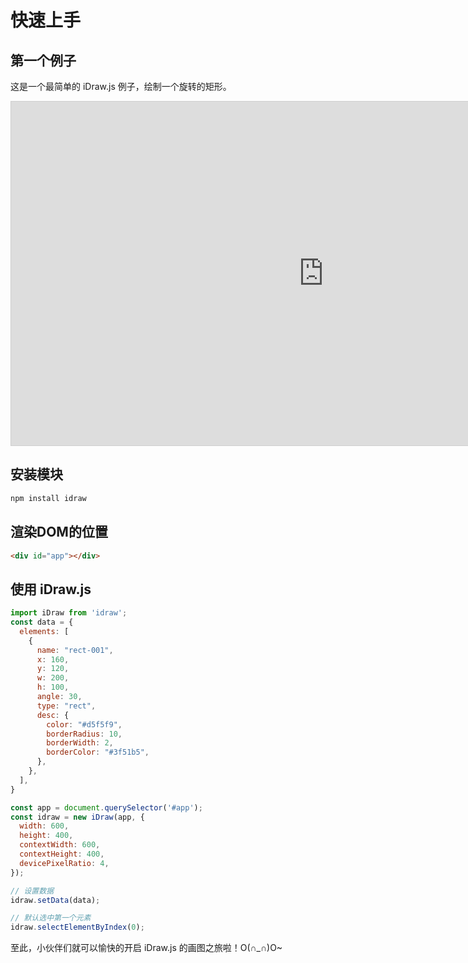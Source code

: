 # 快速上手

## 第一个例子

这是一个最简单的 iDraw.js 例子，绘制一个旋转的矩形。

<div>
  <iframe 
    src="https://idrawjs.github.io/playground/?demo=elem-rect&header=false&sider=false&default-editor-split=37" 
    width="1000" height="550" frameborder="no" border="0"
    style="border: 1px solid #cecece"
  ></iframe>
</div>

## 安装模块

```sh
npm install idraw
```

## 渲染DOM的位置

```html
<div id="app"></div>
```

## 使用 iDraw.js

```js
import iDraw from 'idraw';
const data = {
  elements: [
    {
      name: "rect-001",
      x: 160,
      y: 120,
      w: 200,
      h: 100,
      angle: 30,
      type: "rect",
      desc: {
        color: "#d5f5f9",
        borderRadius: 10,
        borderWidth: 2,
        borderColor: "#3f51b5",
      },
    },
  ],
}

const app = document.querySelector('#app');
const idraw = new iDraw(app, {
  width: 600,
  height: 400,
  contextWidth: 600,
  contextHeight: 400,
  devicePixelRatio: 4,
});

// 设置数据
idraw.setData(data);

// 默认选中第一个元素
idraw.selectElementByIndex(0);
```

至此，小伙伴们就可以愉快的开启 iDraw.js 的画图之旅啦！O(∩_∩)O~